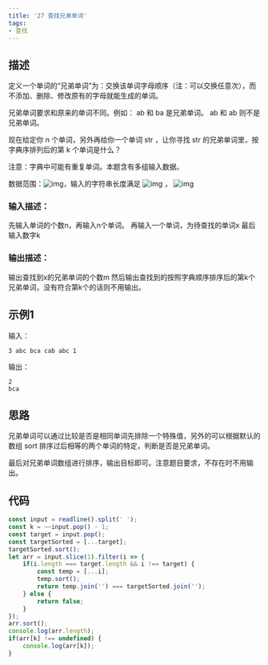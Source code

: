```yaml
---
title: '27 查找兄弟单词'
tags:
- 查找
---
```


## 描述

定义一个单词的“兄弟单词”为：交换该单词字母顺序（注：可以交换任意次），而不添加、删除、修改原有的字母就能生成的单词。

兄弟单词要求和原来的单词不同。例如： ab 和 ba 是兄弟单词。 ab 和 ab 则不是兄弟单词。

现在给定你 n 个单词，另外再给你一个单词 str ，让你寻找 str 的兄弟单词里，按字典序排列后的第 k 个单词是什么？

注意：字典中可能有重复单词。本题含有多组输入数据。

数据范围：![img](https://www.nowcoder.com/equation?tex=1%20%5Cle%20n%20%5Cle%201000%20%5C)，输入的字符串长度满足 ![img](https://www.nowcoder.com/equation?tex=1%20%5Cle%20len(str)%20%5Cle%2010%20%5C) ， ![img](https://www.nowcoder.com/equation?tex=1%20%5Cle%20k%20%3C%20n%20%5C)

### 输入描述：

先输入单词的个数n，再输入n个单词。 再输入一个单词，为待查找的单词x 最后输入数字k

### 输出描述：

输出查找到x的兄弟单词的个数m 然后输出查找到的按照字典顺序排序后的第k个兄弟单词，没有符合第k个的话则不用输出。

## 示例1

输入：

```
3 abc bca cab abc 1
```



输出：

```
2
bca
```

## 思路

兄弟单词可以通过比较是否是相同单词先排除一个特殊值，另外的可以根据默认的数组 sort 排序过后相等的两个单词的特定，判断是否是兄弟单词。

最后对兄弟单词数组进行排序，输出目标即可。注意题目要求，不存在时不用输出。


## 代码

```js
const input = readline().split(' ');
const k = ~~input.pop() - 1;
const target = input.pop();
const targetSorted = [...target];
targetSorted.sort();
let arr = input.slice(1).filter(i => {
    if(i.length === target.length && i !== target) {
        const temp = [...i];
        temp.sort();
        return temp.join('') === targetSorted.join('');
    } else {
        return false;
    }
});
arr.sort();
console.log(arr.length);
if(arr[k] !== undefined) {
    console.log(arr[k]);
}
```

